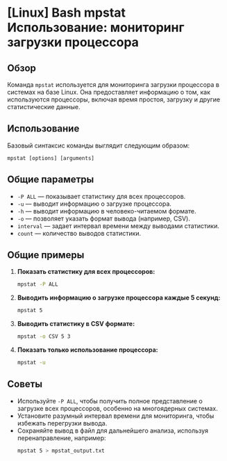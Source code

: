 # [Linux] Bash mpstat Использование: мониторинг загрузки процессора

## Обзор
Команда `mpstat` используется для мониторинга загрузки процессора в системах на базе Linux. Она предоставляет информацию о том, как используются процессоры, включая время простоя, загрузку и другие статистические данные.

## Использование
Базовый синтаксис команды выглядит следующим образом:

```
mpstat [options] [arguments]
```

## Общие параметры
- `-P ALL` — показывает статистику для всех процессоров.
- `-u` — выводит информацию о загрузке процессора.
- `-h` — выводит информацию в человеко-читаемом формате.
- `-o` — позволяет указать формат вывода (например, CSV).
- `interval` — задает интервал времени между выводами статистики.
- `count` — количество выводов статистики.

## Общие примеры
1. **Показать статистику для всех процессоров:**
   ```bash
   mpstat -P ALL
   ```

2. **Выводить информацию о загрузке процессора каждые 5 секунд:**
   ```bash
   mpstat 5
   ```

3. **Выводить статистику в CSV формате:**
   ```bash
   mpstat -o CSV 5 3
   ```

4. **Показать только использование процессора:**
   ```bash
   mpstat -u
   ```

## Советы
- Используйте `-P ALL`, чтобы получить полное представление о загрузке всех процессоров, особенно на многоядерных системах.
- Установите разумный интервал времени для мониторинга, чтобы избежать перегрузки вывода.
- Сохраняйте вывод в файл для дальнейшего анализа, используя перенаправление, например:
  ```bash
  mpstat 5 > mpstat_output.txt
  ```
